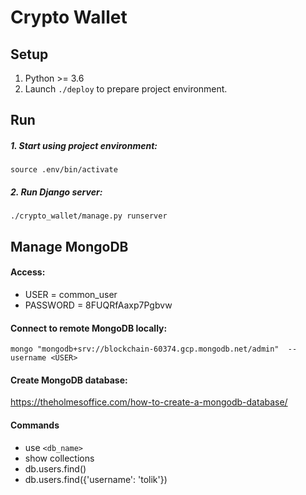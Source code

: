 # Crypto Wallet #


## Setup ##
1. Python >= 3.6
2. Launch ```./deploy``` to prepare project environment.

## Run ##
##### 1. Start using project environment: #####
```
source .env/bin/activate
```
##### 2. Run Django server: #####
```
./crypto_wallet/manage.py runserver
```
## Manage MongoDB ##
#### Access: ####
- USER = common_user
- PASSWORD = 8FUQRfAaxp7Pgbvw

#### Connect to remote MongoDB locally: ####
```
mongo "mongodb+srv://blockchain-60374.gcp.mongodb.net/admin"  --username <USER>
```
#### Create MongoDB database: ####
https://theholmesoffice.com/how-to-create-a-mongodb-database/
#### Commands ####
- use `<db_name>`
- show collections
- db.users.find()
- db.users.find({'username': 'tolik'})
